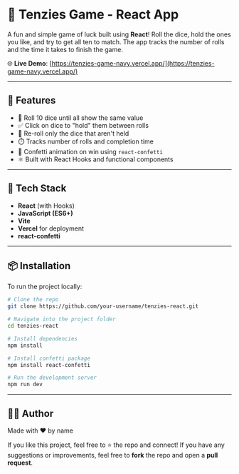 # 🎲 Tenzies Game - React App

A fun and simple game of luck built using **React**! Roll the dice, hold the ones you like, and try to get all ten to match. The app tracks the number of rolls and the time it takes to finish the game.

🌐 **Live Demo**: [https://tenzies-game-navy.vercel.app/](https://tenzies-game-navy.vercel.app/)

---

## 🧩 Features

- 🎲 Roll 10 dice until all show the same value  
- ✅ Click on dice to "hold" them between rolls  
- 🔄 Re-roll only the dice that aren't held  
- ⏱️ Tracks number of rolls and completion time  
- 🎉 Confetti animation on win using `react-confetti`  
- ⚛️ Built with React Hooks and functional components  

---

## 🚀 Tech Stack

- **React** (with Hooks)  
- **JavaScript (ES6+)**  
- **Vite**  
- **Vercel** for deployment  
- **react-confetti**

---

## 📦 Installation

To run the project locally:

```bash
# Clone the repo
git clone https://github.com/your-username/tenzies-react.git

# Navigate into the project folder
cd tenzies-react

# Install dependencies
npm install

# Install confetti package
npm install react-confetti

# Run the development server
npm run dev
```

---

## 🙋‍♂️ Author
Made with ❤️ by name

If you like this project, feel free to ⭐ the repo and connect!
If you have any suggestions or improvements, feel free to **fork** the repo and open a **pull request**.

